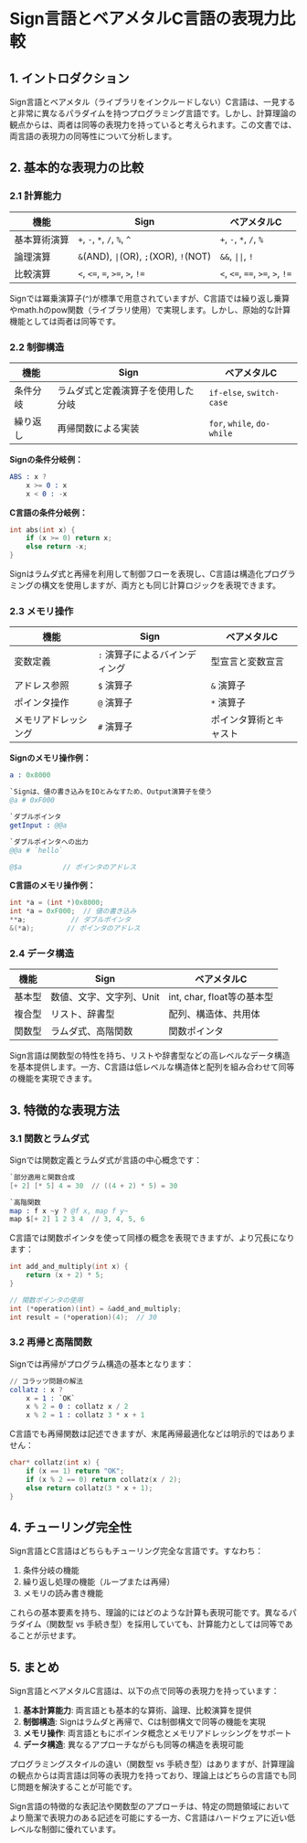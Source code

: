 # Sign言語とベアメタルC言語の表現力比較

## 1. イントロダクション

Sign言語とベアメタル（ライブラリをインクルードしない）C言語は、一見すると非常に異なるパラダイムを持つプログラミング言語です。しかし、計算理論の観点からは、両者は同等の表現力を持っていると考えられます。この文書では、両言語の表現力の同等性について分析します。

## 2. 基本的な表現力の比較

### 2.1 計算能力

| 機能 | Sign | ベアメタルC |
|------|------|------------|
| 基本算術演算 | `+`, `-`, `*`, `/`, `%`, `^` | `+`, `-`, `*`, `/`, `%` |
| 論理演算 | `&`(AND), `\|`(OR), `;`(XOR), `!`(NOT) | `&&`, `\|\|`, `!` |
| 比較演算 | `<`, `<=`, `=`, `>=`, `>`, `!=` | `<`, `<=`, `==`, `>=`, `>`, `!=` |

Signでは冪乗演算子(`^`)が標準で用意されていますが、C言語では繰り返し乗算やmath.hのpow関数（ライブラリ使用）で実現します。しかし、原始的な計算機能としては両者は同等です。

### 2.2 制御構造

| 機能 | Sign | ベアメタルC |
|------|------|------------|
| 条件分岐 | ラムダ式と定義演算子を使用した分岐 | `if-else`, `switch-case` |
| 繰り返し | 再帰関数による実装 | `for`, `while`, `do-while` |

**Signの条件分岐例：**
```s
ABS : x ?
    x >= 0 : x
    x < 0 : -x
```

**C言語の条件分岐例：**
```c
int abs(int x) {
    if (x >= 0) return x;
    else return -x;
}
```

Signはラムダ式と再帰を利用して制御フローを表現し、C言語は構造化プログラミングの構文を使用しますが、両方とも同じ計算ロジックを表現できます。

### 2.3 メモリ操作

| 機能 | Sign | ベアメタルC |
|------|------|------------|
| 変数定義 | `:` 演算子によるバインディング | 型宣言と変数宣言 |
| アドレス参照 | `$` 演算子 | `&` 演算子 |
| ポインタ操作 | `@` 演算子 | `*` 演算子 |
| メモリアドレッシング | `#` 演算子 | ポインタ算術とキャスト |

**Signのメモリ操作例：**
```s
a : 0x8000

`Signは、値の書き込みをIOとみなすため、Output演算子を使う
@a # 0xF000

`ダブルポインタ
getInput : @@a

`ダブルポインタへの出力
@@a # `hello`

@$a          // ポインタのアドレス
```

**C言語のメモリ操作例：**
```c
int *a = (int *)0x8000;
int *a = 0xF000;  // 値の書き込み
**a;           // ダブルポインタ
&(*a);        // ポインタのアドレス
```

### 2.4 データ構造

| 機能 | Sign | ベアメタルC |
|------|------|------------|
| 基本型 | 数値、文字、文字列、Unit | int, char, float等の基本型 |
| 複合型 | リスト、辞書型 | 配列、構造体、共用体 |
| 関数型 | ラムダ式、高階関数 | 関数ポインタ |

Sign言語は関数型の特性を持ち、リストや辞書型などの高レベルなデータ構造を基本提供します。一方、C言語は低レベルな構造体と配列を組み合わせて同等の機能を実現できます。

## 3. 特徴的な表現方法

### 3.1 関数とラムダ式

Signでは関数定義とラムダ式が言語の中心概念です：

```s
`部分適用と関数合成
[+ 2] [* 5] 4 = 30  // ((4 + 2) * 5) = 30

`高階関数
map : f x ~y ? @f x, map f y~
map $[+ 2] 1 2 3 4  // 3, 4, 5, 6
```

C言語では関数ポインタを使って同様の概念を表現できますが、より冗長になります：

```c
int add_and_multiply(int x) {
    return (x + 2) * 5;
}

// 関数ポインタの使用
int (*operation)(int) = &add_and_multiply;
int result = (*operation)(4);  // 30
```

### 3.2 再帰と高階関数

Signでは再帰がプログラム構造の基本となります：

```s
// コラッツ問題の解法
collatz : x ?
    x = 1 : `OK`
    x % 2 = 0 : collatz x / 2
    x % 2 = 1 : collatz 3 * x + 1
```

C言語でも再帰関数は記述できますが、末尾再帰最適化などは明示的ではありません：

```c
char* collatz(int x) {
    if (x == 1) return "OK";
    if (x % 2 == 0) return collatz(x / 2);
    else return collatz(3 * x + 1);
}
```

## 4. チューリング完全性

Sign言語とC言語はどちらもチューリング完全な言語です。すなわち：

1. 条件分岐の機能
2. 繰り返し処理の機能（ループまたは再帰）
3. メモリの読み書き機能

これらの基本要素を持ち、理論的にはどのような計算も表現可能です。異なるパラダイム（関数型 vs 手続き型）を採用していても、計算能力としては同等であることが示せます。

## 5. まとめ

Sign言語とベアメタルC言語は、以下の点で同等の表現力を持っています：

1. **基本計算能力**: 両言語とも基本的な算術、論理、比較演算を提供
2. **制御構造**: Signはラムダと再帰で、Cは制御構文で同等の機能を実現
3. **メモリ操作**: 両言語ともにポインタ概念とメモリアドレッシングをサポート
4. **データ構造**: 異なるアプローチながらも同等の構造を表現可能

プログラミングスタイルの違い（関数型 vs 手続き型）はありますが、計算理論の観点からは両言語は同等の表現力を持っており、理論上はどちらの言語でも同じ問題を解決することが可能です。

Sign言語の特徴的な表記法や関数型のアプローチは、特定の問題領域においてより簡潔で表現力のある記述を可能にする一方、C言語はハードウェアに近い低レベルな制御に優れています。